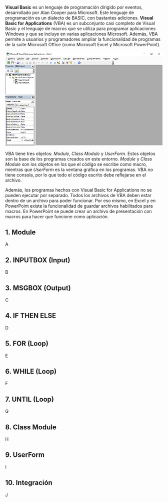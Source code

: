 **Visual Basic** es un lenguaje de programación dirigido por eventos, desarrollado por Alan Cooper para Microsoft. Este lenguaje de programación es un dialecto de BASIC, con bastantes adiciones. **Visual Basic for Applications** (VBA) es un subconjunto casi completo de Visual Basic y el lenguaje de macros que se utiliza para programar aplicaciones Windows y que se incluye en varias aplicaciones Microsoft. Además, VBA permite a usuarios y programadores ampliar la funcionalidad de programas de la suite Microsoft Office (como Microsoft Excel y Microsoft PowerPoint).

![Figura 0-1](images/0-1.png?raw=true)

VBA tiene tres objetos: _Module_, _Class Module_ y _UserForm_. Estos objetos son la base de los programas creados en este entorno. _Module_ y _Class Module_ son los objetos en los que el código se escribe como macro, mientras que _UserForm_ es la ventana gráfica en los programas. VBA no tiene consola, por lo que todo el código escrito debe reflejarse en el archivo.

Además, los programas hechos con Visual Basic for Applications no se pueden ejecutar por separado. Todos los archivos de VBA deben estar dentro de un archivo para poder funcionar. Por eso mismo, en Excel y en PowerPoint existe la funcionalidad de guardar archivos habilitados para macros. En PowerPoint se puede crear un archivo de presentación con macros para hacer que funcione como aplicación.

## 1. Module
A

## 2. INPUTBOX (Input)
B

## 3. MSGBOX (Output)
C

## 4. IF THEN ELSE
D

## 5. FOR (Loop)
E

## 6. WHILE (Loop)
F

## 7. UNTIL (Loop)
G

## 8. Class Module
H

## 9. UserForm
I

## 10. Integración
J
